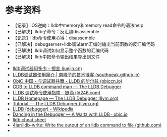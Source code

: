 # 参考资料

* 【记录】iOS逆向：lldb中memory和memory read命令的语法help
* 【已解决】lldb子命令：反汇编disassemble
* 【记录】lldb命令使用心得：disassemble
* 【已解决】debugserver+lldb调试arm汇编时输出当前函数的反汇编代码
* 【已解决】lldb调试如何显示整个函数的汇编代码
* 【已解决】lldb中把命令输出结果导出到文件
* 
* [lldb调试器知多少 - 掘金 (juejin.cn)](https://juejin.cn/post/6844904048743677959)
* [LLDB调试器使用简介 | 南峰子的技术博客 (southpeak.github.io)](http://southpeak.github.io/2015/01/25/tool-lldb/)
* [ObjC 中国 - 与调试器共舞 - LLDB 的华尔兹 (objccn.io)](https://objccn.io/issue-19-2/)
* [GDB to LLDB command map — The LLDB Debugger](https://lldb.llvm.org/use/map.html)
* [LLDB 调试命令使用指南 - 链滴 (ld246.com)](https://ld246.com/article/1556200452086)
* [LLDB Homepage — The LLDB Debugger (llvm.org)](https://lldb.llvm.org/)
* [Tutorial — The LLDB Debugger (llvm.org)](https://lldb.llvm.org/use/tutorial.html)
* [LLDB (debugger) - Wikipedia](https://en.wikipedia.org/wiki/LLDB_(debugger))
* [Dancing in the Debugger — A Waltz with LLDB · objc.io](https://www.objc.io/issues/19-debugging/lldb-debugging/)
* [lldb cheat sheet](https://www.nesono.com/sites/default/files/lldb%20cheat%20sheet.pdf)
* [4iar/lldb-write: Write the output of an lldb command to file (github.com)](https://github.com/4iar/lldb-write)
* 